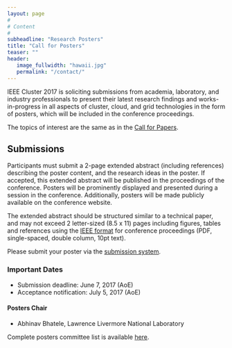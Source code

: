 ```yaml
---
layout: page
#
# Content
#
subheadline: "Research Posters"
title: "Call for Posters"
teaser: ""
header:
   image_fullwidth: "hawaii.jpg"
   permalink: "/contact/"
---
```



IEEE Cluster 2017 is soliciting submissions from academia, laboratory, and
industry professionals to present their latest research findings and
works-in-progress in all aspects of cluster, cloud, and grid technologies in
the form of posters, which will be included in the conference proceedings.

The topics of interest are the same as in the <a
href="https://cluster17.github.io/technical">Call for Papers</a>.

<h2>Submissions</h2>

Participants must submit a 2-page extended abstract (including references)
describing the poster content, and the research ideas in the poster. If
accepted, this extended abstract will be published in the proceedings of the
conference. Posters will be prominently displayed and presented during a
session in the conference. Additionally, posters will be made publicly
available on the conference website.

The extended abstract should be structured similar to a technical paper, and
may not exceed 2 letter-sized (8.5 x 11) pages including figures, tables and
references using the <a
href="http://www.ieee.org/conferences_events/conferences/publishing/templates.html">IEEE
format</a> for conference proceedings (PDF, single-spaced, double column, 10pt
text).

Please submit your poster via the <a
href="https://easychair.org/conferences/?conf=ieeecluster2017">submission
system</a>.

<h3>Important Dates</h3>

 * Submission deadline: June 7, 2017 (AoE)
 * Acceptance notification: July 5, 2017 (AoE)

<h4>Posters Chair</h4>

 * Abhinav Bhatele, Lawrence Livermore National Laboratory

Complete posters committee list is available <a
href="https://cluster17.github.io/committees">here</a>.

